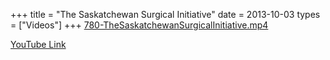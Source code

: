 +++
title = "The Saskatchewan Surgical Initiative"
date = 2013-10-03
types = ["Videos"]
+++
[780-TheSaskatchewanSurgicalInitiative.mp4](/files/full/780-TheSaskatchewanSurgicalInitiative.mp4)

[YouTube Link](https://www.youtube.com/watch?v=BkVVFiwmO3E)
